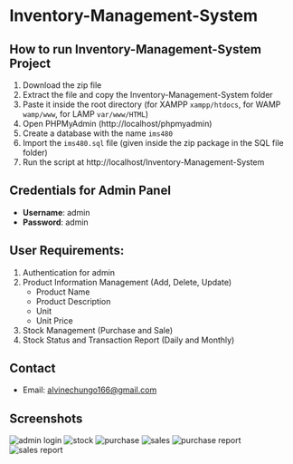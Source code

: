 # Inventory-Management-System

## How to run Inventory-Management-System Project
1. Download the zip file
2. Extract the file and copy the Inventory-Management-System folder
3. Paste it inside the root directory (for XAMPP `xampp/htdocs`, for WAMP `wamp/www`, for LAMP `var/www/HTML`)
4. Open PHPMyAdmin (http://localhost/phpmyadmin)
5. Create a database with the name `ims480`
6. Import the `ims480.sql` file (given inside the zip package in the SQL file folder)
7. Run the script at http://localhost/Inventory-Management-System

## Credentials for Admin Panel
- **Username**: admin
- **Password**: admin

## User Requirements:
1. Authentication for admin
2. Product Information Management (Add, Delete, Update)
   - Product Name
   - Product Description
   - Unit
   - Unit Price
3. Stock Management (Purchase and Sale)
4. Stock Status and Transaction Report (Daily and Monthly)

## Contact
- Email: [alvinechungo166@gmail.com](mailto:alvinechungo166@gmail.com)

## Screenshots
![admin login](https://user-images.githubusercontent.com/38730778/212720829-dc8a14dc-4125-49ec-9375-fba999fc5f1f.JPG)
![stock](https://user-images.githubusercontent.com/38730778/212720833-8b98b642-54ee-4eb1-a8ed-022d3552d853.JPG)
![purchase](https://user-images.githubusercontent.com/38730778/212720812-4926957c-a7aa-456e-a547-d04f8576eab2.JPG)
![sales](https://user-images.githubusercontent.com/38730778/212720820-09add760-b979-49f8-8ed4-a322d966211e.JPG)
![purchase report](https://user-images.githubusercontent.com/38730778/212720823-34af56a2-1827-4d6f-abc1-7fd13cbaeac6.JPG)
![sales report](https://user-images.githubusercontent.com/38730778/212720825-0636c339-1897-4649-94d2-095625c09240.JPG)
